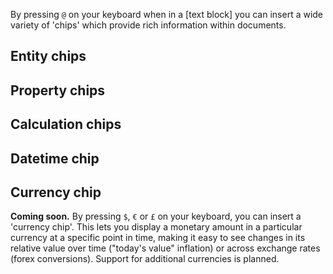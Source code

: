 
By pressing `@` on your keyboard when in a [text block] you can insert a wide variety of 'chips' which provide rich information within documents.

## Entity chips

## Property chips

## Calculation chips

## Datetime chip

## Currency chip

**Coming soon.** By pressing `$`, `€` or `£` on your keyboard, you can insert a 'currency chip'. This lets you display a monetary amount in a particular currency at a specific point in time, making it easy to see changes in its relative value over time ("today's value" inflation) or across exchange rates (forex conversions). Support for additional currencies is planned.